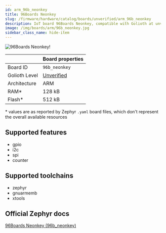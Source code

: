 ```yaml
---
id: arm_96b_neonkey
title: 96Boards Neonkey
slug: /firmware/hardware/catalog/boards/unverified/arm_96b_neonkey
description: IoT board 96Boards Neonkey, compatible with Golioth at unverified level.
image: /img/boards/arm/96b_neonkey.jpg
sidebar_class_name: hide-item
---
```


[//]: # (This is an auto-generated file, do not edit! Changes to it will be lost upon re-generation)

![96Boards Neonkey!](/img/boards/arm/96b_neonkey.jpg "96Boards Neonkey")

|                | Board properties     |
| -------------  | -------------------- |
| Board ID       | `96b_neonkey` |
| Golioth Level  | [Unverified](/firmware/hardware#unverified-boards) |
| Architecture   | ARM |
| RAM*           | 128 kB |
| Flash*         | 512 kB |

\* values are as reported by Zephyr `.yaml` board files, which don't represent the overall available resources



## Supported features

* gpio
* i2c
* spi
* counter

## Supported toolchains

* zephyr
* gnuarmemb
* xtools

## Official Zephyr docs

[96Boards Neonkey (96b_neonkey)](https://docs.zephyrproject.org/3.6.0/boards/arm/96b_neonkey/doc/index.html)
